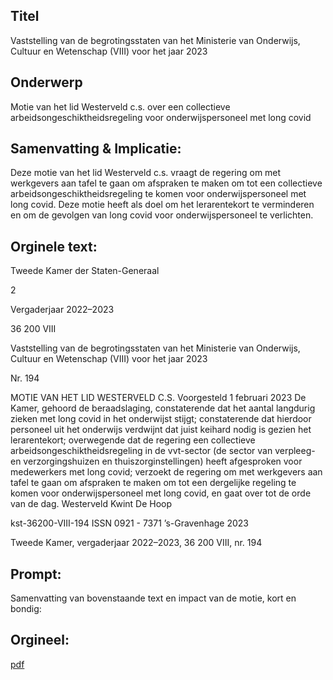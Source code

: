 ## Titel
Vaststelling van de begrotingsstaten van het Ministerie van Onderwijs, Cultuur en Wetenschap (VIII) voor het jaar 2023
## Onderwerp
Motie van het lid Westerveld c.s. over een collectieve arbeidsongeschiktheidsregeling voor onderwijspersoneel met long covid
## Samenvatting & Implicatie:

Deze motie van het lid Westerveld c.s. vraagt de regering om met werkgevers aan tafel te gaan om afspraken te maken om tot een collectieve arbeidsongeschiktheidsregeling te komen voor onderwijspersoneel met long covid. Deze motie heeft als doel om het lerarentekort te verminderen en om de gevolgen van long covid voor onderwijspersoneel te verlichten.
## Orginele text:


Tweede Kamer der Staten-Generaal

2

Vergaderjaar 2022–2023

36 200 VIII

Vaststelling van de begrotingsstaten van het
Ministerie van Onderwijs, Cultuur en
Wetenschap (VIII) voor het jaar 2023

Nr. 194

MOTIE VAN HET LID WESTERVELD C.S.
Voorgesteld 1 februari 2023
De Kamer,
gehoord de beraadslaging,
constaterende dat het aantal langdurig zieken met long covid in het
onderwijst stijgt;
constaterende dat hierdoor personeel uit het onderwijs verdwijnt dat juist
keihard nodig is gezien het lerarentekort;
overwegende dat de regering een collectieve arbeidsongeschiktheidsregeling in de vvt-sector (de sector van verpleeg- en verzorgingshuizen en
thuiszorginstellingen) heeft afgesproken voor medewerkers met long
covid;
verzoekt de regering om met werkgevers aan tafel te gaan om afspraken
te maken om tot een dergelijke regeling te komen voor onderwijspersoneel met long covid,
en gaat over tot de orde van de dag.
Westerveld
Kwint
De Hoop

kst-36200-VIII-194
ISSN 0921 - 7371
’s-Gravenhage 2023

Tweede Kamer, vergaderjaar 2022–2023, 36 200 VIII, nr. 194


## Prompt:
Samenvatting van bovenstaande text en impact van de motie, kort en bondig:

## Orgineel:
[pdf](https://gegevensmagazijn.tweedekamer.nl/OData/v4/2.0/Document(c52d52c1-6571-4408-8aaa-ed417e8f4f48)/resource)
